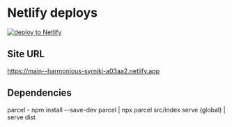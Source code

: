 # Netlify deploys

[![deploy to Netlify](https://www.netlify.com/img/deploy/button.svg)](https://app.netlify.com/start/deploy?repository=https://github.com/adamjralph/netlify-edge-demo)

## Site URL
https://main--harmonious-syrniki-a03aa2.netlify.app

## Dependencies

parcel - npm install --save-dev parcel | npx parcel src/index
serve (global) | serve dist